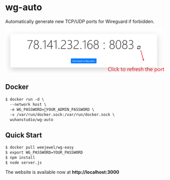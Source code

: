 # wg-auto

Automatically generate new TCP/UDP ports for Wireguard if forbidden.

![](demo.png)

## Docker

```
$ docker run -d \
  --network host \
  -e WG_PASSWORD=🚨YOUR_ADMIN_PASSWORD \
  -v /var/run/docker.sock:/var/run/docker.sock \
  wuhanstudio/wg-auto
```

## Quick Start

```
$ docker pull weejewel/wg-easy
$ export WG_PASSWORD=YOUR_PASSWORD
$ npm install
$ node server.js

```

The website is available now at **http://localhost:3000**

